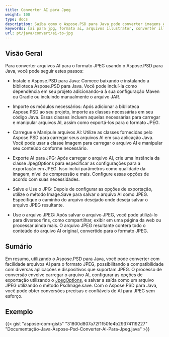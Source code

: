 ```yaml
---
title: Converter AI para Jpeg
weight: 100
type: docs
description: Saiba como o Aspose.PSD para Java pode converter imagens AI para JPEG
keywords: [ai para jpg, formato ai, arquivos illustrator, converter illustrator, api psd, java, exemplo de código]
url: pt/java/convert/ai-to-jpg
---
```


## **Visão Geral**
Para converter arquivos AI para o formato JPEG usando o Aspose.PSD para Java, você pode seguir estes passos:

- Instale o Aspose.PSD para Java: Comece baixando e instalando a biblioteca Aspose.PSD para Java. Você pode incluí-la como dependência em seu projeto adicionando-a à sua configuração Maven ou Gradle ou incluindo manualmente o arquivo JAR.

- Importe os módulos necessários: Após adicionar a biblioteca Aspose.PSD ao seu projeto, importe as classes necessárias em seu código Java. Essas classes incluem aquelas necessárias para carregar e manipular arquivos AI, assim como exportá-los para o formato JPEG.

- Carregue e Manipule arquivos AI: Utilize as classes fornecidas pelo Aspose.PSD para carregar seus arquivos AI em sua aplicação Java. Você pode usar a classe Imagem para carregar o arquivo AI e manipular seu conteúdo conforme necessário.

- Exporte AI para JPG: Após carregar o arquivo AI, crie uma instância da classe JpegOptions para especificar as configurações para a exportação em JPEG. Isso inclui parâmetros como qualidade da imagem, nível de compressão e mais. Configure essas opções de acordo com suas necessidades.

- Salve e Use o JPG: Depois de configurar as opções de exportação, utilize o método Image.Save para salvar o arquivo AI como JPEG. Especifique o caminho do arquivo desejado onde deseja salvar o arquivo JPEG resultante.

- Use o arquivo JPEG: Após salvar o arquivo JPEG, você pode utilizá-lo para diversos fins, como compartilhar, exibir em uma página da web ou processar ainda mais. O arquivo JPEG resultante conterá todo o conteúdo do arquivo AI original, convertido para o formato JPEG.

## **Sumário**
Em resumo, utilizando o Aspose.PSD para Java, você pode converter com facilidade arquivos AI para o formato JPEG, possibilitando a compatibilidade com diversas aplicações e dispositivos que suportam JPEG. O processo de conversão envolve carregar o arquivo AI, configurar as opções de exportação utilizando o [JpegOptions](https://reference.aspose.com/psd/java/com.aspose.psd.imageoptions/jpegoptions/), e salvar a saída como um arquivo JPEG utilizando o método PsdImage.save. Com o Aspose.PSD para Java, você pode obter conversões precisas e confiáveis de AI para JPEG sem esforço.

## **Exemplo**
{{< gist "aspose-com-gists" "31800d807a72f1f50fe4b29374119227" "Documentação-Java-Aspose-Psd-Converter-Ai-Para-Jpeg.java" >}}
